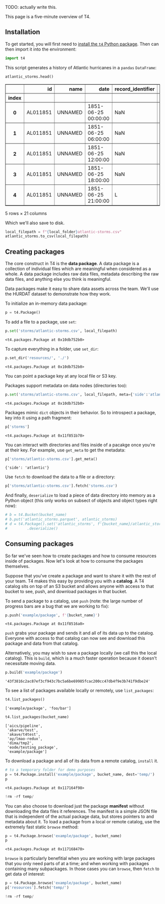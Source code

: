 TODO: actually write this.

This page is a five-minute overview of T4.

## Installation

To get started, you will first need to [install the `t4` Python package](./Installation.md). Then can then import it into the environment:


```python
import t4
```

This script generates a history of Atlantic hurricanes in a `pandas` `DataFrame`:


```python
atlantic_storms.head()
```




<div>
<style scoped>
    .dataframe tbody tr th:only-of-type {
        vertical-align: middle;
    }

    .dataframe tbody tr th {
        vertical-align: top;
    }

    .dataframe thead th {
        text-align: right;
    }
</style>
<table border="1" class="dataframe">
  <thead>
    <tr style="text-align: right;">
      <th></th>
      <th>id</th>
      <th>name</th>
      <th>date</th>
      <th>record_identifier</th>
      <th>status_of_system</th>
      <th>latitude</th>
      <th>longitude</th>
      <th>maximum_sustained_wind_knots</th>
      <th>maximum_pressure</th>
      <th>34_kt_ne</th>
      <th>...</th>
      <th>34_kt_sw</th>
      <th>34_kt_nw</th>
      <th>50_kt_ne</th>
      <th>50_kt_se</th>
      <th>50_kt_sw</th>
      <th>50_kt_nw</th>
      <th>64_kt_ne</th>
      <th>64_kt_se</th>
      <th>64_kt_sw</th>
      <th>64_kt_nw</th>
    </tr>
    <tr>
      <th>index</th>
      <th></th>
      <th></th>
      <th></th>
      <th></th>
      <th></th>
      <th></th>
      <th></th>
      <th></th>
      <th></th>
      <th></th>
      <th></th>
      <th></th>
      <th></th>
      <th></th>
      <th></th>
      <th></th>
      <th></th>
      <th></th>
      <th></th>
      <th></th>
      <th></th>
    </tr>
  </thead>
  <tbody>
    <tr>
      <th>0</th>
      <td>AL011851</td>
      <td>UNNAMED</td>
      <td>1851-06-25 00:00:00</td>
      <td>NaN</td>
      <td>HU</td>
      <td>28.0</td>
      <td>-94.8</td>
      <td>80</td>
      <td>NaN</td>
      <td>NaN</td>
      <td>...</td>
      <td>NaN</td>
      <td>NaN</td>
      <td>NaN</td>
      <td>NaN</td>
      <td>NaN</td>
      <td>NaN</td>
      <td>NaN</td>
      <td>NaN</td>
      <td>NaN</td>
      <td>NaN</td>
    </tr>
    <tr>
      <th>1</th>
      <td>AL011851</td>
      <td>UNNAMED</td>
      <td>1851-06-25 06:00:00</td>
      <td>NaN</td>
      <td>HU</td>
      <td>28.0</td>
      <td>-95.4</td>
      <td>80</td>
      <td>NaN</td>
      <td>NaN</td>
      <td>...</td>
      <td>NaN</td>
      <td>NaN</td>
      <td>NaN</td>
      <td>NaN</td>
      <td>NaN</td>
      <td>NaN</td>
      <td>NaN</td>
      <td>NaN</td>
      <td>NaN</td>
      <td>NaN</td>
    </tr>
    <tr>
      <th>2</th>
      <td>AL011851</td>
      <td>UNNAMED</td>
      <td>1851-06-25 12:00:00</td>
      <td>NaN</td>
      <td>HU</td>
      <td>28.0</td>
      <td>-96.0</td>
      <td>80</td>
      <td>NaN</td>
      <td>NaN</td>
      <td>...</td>
      <td>NaN</td>
      <td>NaN</td>
      <td>NaN</td>
      <td>NaN</td>
      <td>NaN</td>
      <td>NaN</td>
      <td>NaN</td>
      <td>NaN</td>
      <td>NaN</td>
      <td>NaN</td>
    </tr>
    <tr>
      <th>3</th>
      <td>AL011851</td>
      <td>UNNAMED</td>
      <td>1851-06-25 18:00:00</td>
      <td>NaN</td>
      <td>HU</td>
      <td>28.1</td>
      <td>-96.5</td>
      <td>80</td>
      <td>NaN</td>
      <td>NaN</td>
      <td>...</td>
      <td>NaN</td>
      <td>NaN</td>
      <td>NaN</td>
      <td>NaN</td>
      <td>NaN</td>
      <td>NaN</td>
      <td>NaN</td>
      <td>NaN</td>
      <td>NaN</td>
      <td>NaN</td>
    </tr>
    <tr>
      <th>4</th>
      <td>AL011851</td>
      <td>UNNAMED</td>
      <td>1851-06-25 21:00:00</td>
      <td>L</td>
      <td>HU</td>
      <td>28.2</td>
      <td>-96.8</td>
      <td>80</td>
      <td>NaN</td>
      <td>NaN</td>
      <td>...</td>
      <td>NaN</td>
      <td>NaN</td>
      <td>NaN</td>
      <td>NaN</td>
      <td>NaN</td>
      <td>NaN</td>
      <td>NaN</td>
      <td>NaN</td>
      <td>NaN</td>
      <td>NaN</td>
    </tr>
  </tbody>
</table>
<p>5 rows × 21 columns</p>
</div>



Which we'll also save to disk.


```python
local_filepath = f"{local_folder}atlantic-storms.csv"
atlantic_storms.to_csv(local_filepath)
```

## Creating packages

The core construct in T4 is the **data package**. A data package is a collection of individual files which are meaningful when considered as a whole. A data package includes raw data files, metadata describing the raw data files, and anything else you think is meaningful.

Data packages make it easy to share data assets across the team. We'll use the HURDAT dataset to demonstrate how they work.

To initialize an in-memory data package:


```python
p = t4.Package()
```

To add a file to a package, use `set`:


```python
p.set('storms/atlantic-storms.csv', local_filepath)
```




    <t4.packages.Package at 0x10db752b0>



To capture everything in a folder, use `set_dir`:


```python
p.set_dir('resources/', './')
```




    <t4.packages.Package at 0x10db752b0>



You can point a package key at any local file or S3 key.

Packages support metadata on data nodes (directories too):


```python
p.set('storms/atlantic-storms.csv', local_filepath, meta={'side':'atlantic'})
```




    <t4.packages.Package at 0x10db752b0>



Packages mimic `dict` objects in their behavior. So to introspect a package, key into it using a path fragment:


```python
p['storms']
```




    <t4.packages.Package at 0x11f851b70>



You can interact with directories and files inside of a pacakge once you're at their key. For example, use `get_meta` to get the metadata:


```python
p['storms/atlantic-storms.csv'].get_meta()
```




    {'side': 'atlantic'}



Use `fetch` to download the data to a file or a directory:


```python
p['storms/atlantic-storms.csv'].fetch('storms.csv')
```

And finally, `deserialize` to load a piece of data directory into memory as a Python object (this only works on subsect of objects and object types right now):


```python
# b = t4.Bucket(bucket_name)
# b.put('atlantic_storms.parquet', atlantic_storms)
# d = t4.Package().set('atlantic_storms', f'{bucket_name}/atlantic_storms.parquet')['atlantic_storms']\
#         .deserialize()
```

## Consuming packages

So far we've seen how to create packages and how to consume resources inside of packages. Now let's look at how to consume the packages themselves.

Suppose that you've create a package and want to share it with the rest of your team. T4 makes this easy by providing you with a **catalog**. A T4 catalog sits on top of an S3 bucket and allows anyone with access to that bucket to see, push, and download packages in that bucket.

To send a package to a catalog, use `push` (note: the large number of progress bars are a bug that we are working to fix):


```python
p.push('example/package', f'{bucket_name}')
```

    <t4.packages.Package at 0x11f8516a0>



`push` grabs your package and sends it and all of its data up to the catalog. Everyone with access to that catalog can now see and download this package and data from that catalog.

Alternatively, you may wish to save a package locally (we call this the local catalog). This is `build`, which is a much faster operation because it doesn't necessitate moving data.


```python
p.build('example/package')
```




    '43f3816c2ac87ef3cf943c7bc5a6be69985fcac200cc47db4f9e3b741f9dbe24'



To see a list of packages available locally or remotely, use `list_packages`:


```python
t4.list_packages()
```




    ['example/package', 'foo/bar']




```python
t4.list_packages(bucket_name)
```




    ['aics/pipeline',
     'akarve/test',
     'akave/t4test',
     'ay/lmao-redux',
     'dima/tmp2',
     'eode/testing_package',
     'example/package']



To download a package and all of its data from a remote catalog, `install` it.


```python
# to a temporary folder for demo purposes
p = t4.Package.install('example/package', bucket_name, dest='temp/')
p
```


    <t4.packages.Package at 0x117164f98>




```python
!rm -rf temp/
```

You can also choose to download just the package **manifest** without downloading the data files it references. The manifest is a simple JSON file that is independent of the actual package data, but stores pointers to and metadata about it. To load a package from a local or remote catalog, use the extremely fast static `browse` method:


```python
p = t4.Package.browse('example/package', bucket_name)
p
```




    <t4.packages.Package at 0x117168470>



`browse` is particularly benefitial when you are working with large packages that you only need parts of at a time; and when working with packages containing many subpackages. In those cases you can `browse`, then `fetch` to get data of interest:


```python
p = t4.Package.browse('example/package', bucket_name)
p['resources'].fetch('temp/')
```

```python
!rm -rf temp/
```